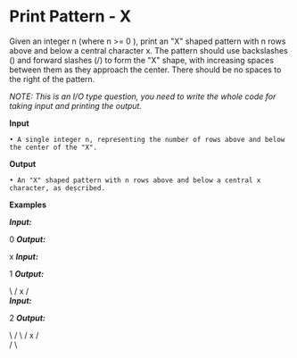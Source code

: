 # Print Pattern - X
Given an integer n (where n >= 0 ), print an "X" shaped pattern with n rows above and below a central character x. The pattern should use backslashes (\) and forward slashes (/) to form the "X" shape, with increasing spaces between them as they approach the center. There should be no spaces to the right of the pattern.

*NOTE: This is an I/O type question, you need to write the whole code for taking input and printing the output.*

**Input**

    • A single integer n, representing the number of rows above and below the center of the "X".

**Output**

    • An "X" shaped pattern with n rows above and below a central x character, as described.

**Examples**

***Input:***

0
***Output:***

x
***Input:***

1
***Output:***

\ /
 x
/ \
***Input:***

2
***Output:***

\   /
 \ /
  x
 / \
/   \